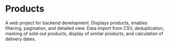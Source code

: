 # Products
A web project for backend development. Displays products, enables filtering, pagination, and detailed view. Data import from CSV, deduplication, marking of sold-out products, display of similar products, and calculation of delivery dates.
